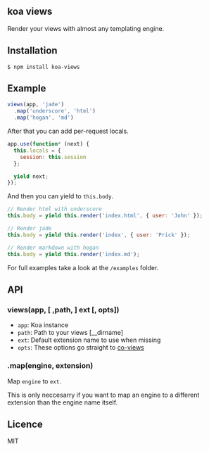 ## koa views

Render your views with almost any templating engine.

## Installation

    $ npm install koa-views

## Example

```js
views(app, 'jade')
  .map('underscore', 'html')
  .map('hogan', 'md')
```

After that you can add per-request locals.

```js
app.use(function* (next) {
  this.locals = {
    session: this.session
  };

  yield next;
});
```
And then you can yield to `this.body`.

```js
// Render html with underscore
this.body = yield this.render('index.html', { user: 'John' });

// Render jade
this.body = yield this.render('index', { user: 'Prick' });

// Render markdown with hogan
this.body = yield this.render('index.md');
```

For full examples take a look at the `/examples` folder.

## API

### views(app, [ ,path, ] ext [, opts])

* `app`: Koa instance
* `path`: Path to your views [__dirname]
* `ext`: Default extension name to use when missing
* `opts`: These options go straight to [co-views](https://github.com/visionmedia/co-views)

### .map(engine, extension)

Map `engine` to `ext`.

This is only neccesarry if you want to map an engine to a different extension than the engine name itself.

## Licence

MIT

